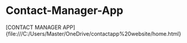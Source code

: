 # Contact-Manager-App

[CONTACT MANAGER APP]{file:///C:/Users/Master/OneDrive/contactapp%20website/home.html}
